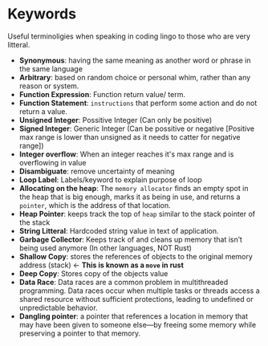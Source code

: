 # Keywords

Useful terminoligies when speaking in coding lingo to those who are very litteral.

* **Synonymous**: having the same meaning as another word or phrase in the same language
* **Arbitrary**: based on random choice or personal whim, rather than any reason or system.
* **Function Expression**: Function return value/ term.
* **Function Statement**: `instructions` that perform some action and do not return a value.
* **Unsigned Integer**: Possitive Integer (Can only be positive)
* **Signed Integer**: Generic Integer (Can be possitive or negative [Positive max range is lower than unsigned as it needs to catter for negative range])
* **Integer overflow**: When an integer reaches it's max range and is overflowing in value
* **Disambiguate**: remove uncertainty of meaning
* **Loop Label**: Labels/keyword to explain purpose of loop
* **Allocating on the heap**: The `memory allocator` finds an empty spot in the heap that is big enough, marks it as being in use, and returns a `pointer`, which is the address of that location.
* **Heap Pointer**: keeps track the top of `heap` similar to the stack pointer of the stack
* **String Litteral**: Hardcoded string value in text of application.
* **Garbage Collector**: Keeps track of and cleans up memory that isn’t being used anymore (In other languages, NOT Rust)
* **Shallow Copy**: stores the references of objects to the original memory address (stack) <- **This is known as a `move` in rust**
* **Deep Copy**: Stores copy of the objects value
* **Data Race**: Data races are a common problem in multithreaded programming. Data races occur when multiple tasks or threads access a shared resource without sufficient protections, leading to undefined or unpredictable behavior.
* **Dangling pointer**: a pointer that references a location in memory that may have been given to someone else—by freeing some memory while preserving a pointer to that memory.